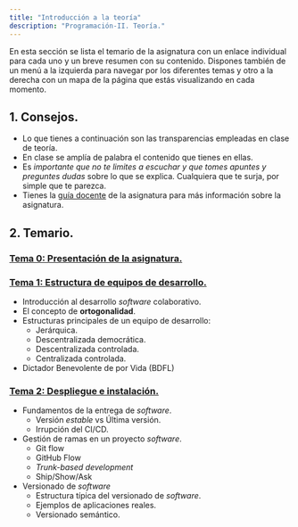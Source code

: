 ```yaml
---
title: "Introducción a la teoría"
description: "Programación-II. Teoría."
---
```


En esta sección se lista el temario de la asignatura con un enlace individual para cada uno y un breve resumen con su contenido. Dispones también de un menú a la izquierda para navegar por los diferentes temas y otro a la derecha con un mapa de la página que estás visualizando en cada momento.

## <span class="section-num">1.</span> Consejos.

-   Lo que tienes a continuación son las transparencias empleadas en
    clase de teoría.
-   En clase se amplía de palabra el contenido que tienes en ellas.
-   Es _importante que no te limites a escuchar y que tomes apuntes y
    preguntes dudas_ sobre lo que se explica. Cualquiera que te surja,
    por simple que te parezca.
-   Tienes la [guía docente](https://cvnet.cpd.ua.es/Guia-Docente/GuiaDocente/Index?wlengua=es&wcodasi=33709&scaca=2024-25) de la asignatura para más información sobre la asignatura.


## <span class="section-num">2.</span> Temario.


### [Tema 0: Presentación de la asignatura.](/dca-gii/diapositivas/teoria/01-intro.html)
### [Tema 1: Estructura de equipos de desarrollo.](/dca-gii/diapositivas/teoria/02-estructura-ed.html)
 - Introducción al desarrollo _software_ colaborativo.
 - El concepto de **ortogonalidad**.
 - Estructuras principales de un equipo de desarrollo:
    - Jerárquica.
    - Descentralizada democrática.
    - Descentralizada controlada.
    - Centralizada controlada.
- Dictador Benevolente de por Vida (BDFL)

### [Tema 2: Despliegue e instalación.](/diapositivas/teoria/03-despliegue-instalacion.html)

- Fundamentos de la entrega de _software_.
    - Versión _estable_ vs Última versión.
    - Irrupción del CI/CD.
- Gestión de ramas en un proyecto _software_.
    - Git flow
    - GitHub Flow
    - _Trunk-based development_
    - Ship/Show/Ask
- Versionado de _software_
    - Estructura típica del versionado de _software_.
    - Ejemplos de aplicaciones reales.
    - Versionado semántico.